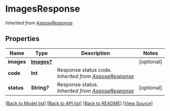 # ImagesResponse


*Inherited from [AsposeResponse](AsposeResponse.md)*
## Properties
Name | Type | Description | Notes
------------ | ------------- | ------------- | -------------
**images** | [**Images?**](Images.md) |  | [optional]
**code** | **Int** | Response status code.<br />*Inherited from [AsposeResponse](AsposeResponse.md)* | 
**status** | **String?** | Response status.<br />*Inherited from [AsposeResponse](AsposeResponse.md)* | [optional]

[[Back to Model list]](../README.md#documentation-for-models) [[Back to API list]](../README.md#documentation-for-api-endpoints) [[Back to README]](../README.md) [[View Source]](../AsposePdfCloud/Models/ImagesResponse.swift)

